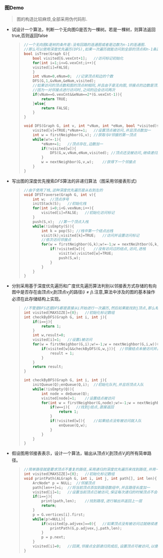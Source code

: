 ### 图Demo

> 图的构造比较麻烦,全部采用伪代码形. 

* 试设计一个算法，判断一个无向图G是否为一棵树。若是一棵树，则算法返回true,否则返回false

  > ``` c
  > //一个无向图G是树的条件是:没有回路的连通图或者是边数为n-1的连通图.
  > //那么可以使用深度优先遍历(DFS),如果一次遍历就能访问到全部的顶点和n-1条边的话,那么就是树
  > bool isTree(Graph G){
  >  	bool visited[G.vexCnt+1];	//访问标记初始化
  > 	for(int i=1;i<=G.vexCnt;i++){
  >   	visited[i]=FALSE;
  > 	}
  >  	int vNum=0,eNum=0;	//记录顶点和边的个数
  >     DFS(G,1,&vNum,&eNum,visited);
  >     //如果访问的顶点数和图的顶点树相同,并且由于是无向图,邻接点的边数是顶点数减1的两倍,
  >     //因为一对邻接点进行访问时,之间的边会访问两次
  >     if(vNum==G.vexCnt&&eNum==2*(G.vexCnt-1)){
  >         return TRUE;
  >     }else{
  >         return FALSE;
  >     }
  > }
  > 
  > void DFS(Graph G, int v, int *vNum, int *eNum, bool *visited){
  >     visited[v]=TRUE;*vNum+=1;	//设置顶点被访问,并且顶点数加一
  >     int w = firstNeighbor(G,v);	//获取与V邻接的第一顶点
  >     while(w!=-1){
  >         *eNum+=1;	//顶点存在,边数加一
  >         if(!visited[w]){
  >             DFS(G,w,vNum,eNum,visited);	//顶点还没被访问,继续递归进行遍历
  >         }
  >         w = nextNeighbor(G,v,w);	//获得下一个邻接点
  >     }
  > }
  > 
  > ```

* 写出图的深度优先搜索$DFS$算法的非递归算法（图采用邻接表形式)

  > ```c
  > //由于使用了栈,这种深度优先遍历是从右到左的
  > void DFSTraverse(Graph G, int v){
  >     int w;	//顶点序号
  >     initStack(S);	//初始化栈
  >     for(int i=0;i<G.vexNum;i++){
  >         visited[i]=FALSE;	//初始化访问标记
  >     }
  >     push(S,v);	//第一个顶点入栈
  >     while(!isEmpty(S)){
  >         int k = pop(S);	//栈中第一个结点出栈
  >         visit(k);visited[k]=TRUE;	//访问并设置访问标记
  >         //依次访问邻接点
  >         for(w = firstNeighbor(G,k);w!=-1;w = nextNeihtbor(G,k,w)){
  >             if(!visited[w]){	//没有访问过的结点,访问,进栈
  >                 visit(w);visited[w]=TRUE;
  >                 push(S,w);
  >             }
  >         }
  >     }
  > }
  > ```

* 分别采用基于深度优先遍历和广度优先遍历算法判别以邻接表方式存储的有向图中是否存在由顶点$v_i$到顶点$v_j$的路径($i \neq j$).注意,算法中涉及的图的基本操作必须在此存储结构上实现。

  > ```c
  > //不管是BFS还是DFS都是直接从i开始进行一次遍历,然后如果能找到j顶点,那么有路径,否则没有
  > int visited[MAXSIZE]={0};	//初始化标记数组
  > int checkByDFS(Graph G, int i, int j){
  >     if(i==j){
  >         return 1;
  >     }
  >     int w,result=0;
  >     visited[i]=1;	//设置i被访问
  >     for(w = firstNeighbor(G,i);w!=-1;w = nextNeighbor(G,i,w)){
  >         if(visited[w]&&checkByDFS(G,w,j)){	//邻接结点未被访问并且邻接结点有到j的路径
  >             result = 1;
  >         }
  >     }
  >     return result;
  > }
  > 
  > int checkByBFS(Graph G, int i, int j){
  >     initQueue(Q);enQueue(Q,i);	//初始化队列,并且将顶点入队
  >     while(!isEmpty(Q)){
  >         int node = deQueue(Q);
  >         visited[node]=1;	//设置结点被访问
  >         for(int w = firstNeighbor(G,node);w!=-1;w = nextNeighbor(G,node,w)){	//检查所有邻接点
  >             if(w==j){	//找到j结点,直接返回
  >                 return 1;
  >             }
  >             if(!visited[w]){	//如果结点没有被访问就入队
  >                 enQueue(Q,w);
  >             }
  >         }
  >     }
  > }
  > ```

* 假设图用邻接表表示，设计一个算法，输出从顶点$V_i$到顶点$V_j$的所有简单路径。

  > ```c
  > //简单路径就是要求顶点不重复的路径,采用递归的深度优先遍历来找到路径,并用一个path[]数组来记录路径,和len长度来记录路径的长度
  > int visited[MAXSIZE]={0};	//初始化标记数组
  > void printPath(ALGraph G, int i, int j, int path[], int len){
  >     ArcNode* p = NULL;	//邻接顶点
  >     path[len++]=i;	//将当前顶点添加到路径数组中,并且路径长度加一
  >     visited[i]=1;	//设置当前顶点已被访问,保证每次递归的时候顶点不会被重复访问
  >     if(i==j){
  >         print(path,len);	//找到路径,进行输出并返回上一层
  >         return;
  >     }
  >     p = G.vertices[i].first;
  >     while(p!=NULL){
  >         if(visited[p.adjvex]==0){	//如果顶点没有被访问过就继续递归
  >             printPath(G,p.adjvex,j,path,len);
  >         }
  >         p = p.next;
  >     }
  >     visited[i]=0;	//回溯,邻接点全部递归完成后,设置顶点可被访问,以便上层递归的顶点继续遍历到
  > }
  > ```
